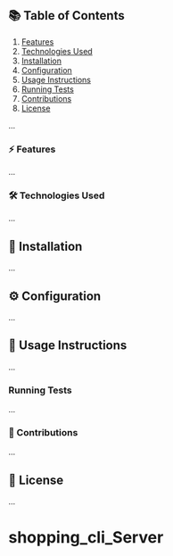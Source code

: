 ## 📚 Table of Contents
1. [Features](#features)
2. [Technologies Used](#technologies-used)
3. [Installation](#installation)
4. [Configuration](#configuration)
5. [Usage Instructions](#usage-instructions)
6. [Running Tests](#running-tests)
7. [Contributions](#contributions)
8. [License](#license)

...

### ⚡ Features
...

### 🛠️ Technologies Used
...

## 🔧 Installation
...

## ⚙️ Configuration
...

## 📖 Usage Instructions
...
### <a name="Running Tests"></a>Running Tests

...

### 👥 Contributions
...

## 📄 License
...
# shopping_cli_Server
